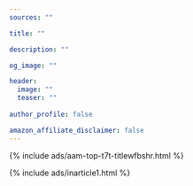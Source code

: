 ```yaml
---
sources: ""

title: ""

description: ""

og_image: ""

header:
  image: ""
  teaser: ""
  
author_profile: false

amazon_affiliate_disclaimer: false
---
```


{% include ads/aam-top-t7t-titlewfbshr.html %}


{% include ads/inarticle1.html %}